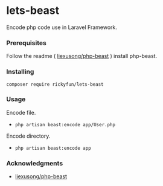 # lets-beast
Encode php code use in Laravel Framework.

### Prerequisites
Follow the readme ( [liexusong/php-beast](https://github.com/liexusong/php-beast) )  install php-beast.

### Installing
`composer require rickyfun/lets-beast`

### Usage

Encode file.
- `php artisan beast:encode app/User.php`

Encode directory.
- `php artisan beast:encode app`

### Acknowledgments
- [liexusong/php-beast](https://github.com/liexusong/php-beast)